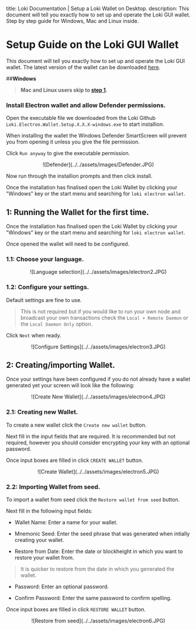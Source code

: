 title: Loki Documentation | Setup a Loki Wallet on Desktop.
description: This document will tell you exactly how to set up and operate the Loki GUI wallet. Step by step guide for Windows, Mac and Linux inside.

# Setup Guide on the Loki GUI Wallet

This document will tell you exactly how to set up and operate the Loki GUI wallet.
The latest version of the wallet can be downloaded [here](https://github.com/loki-project/loki-electron-gui-wallet/releases).

##**Windows** 
> **Mac and Linux users skip to [step 1](#1-running-the-wallet-for-the-first-time).**

### Install Electron wallet and allow Defender permissions.

Open the executable file we downloaded from the Loki Github `Loki.Electron.Wallet.Setup.X.X.X-windows.exe` to start installion.

When installing the wallet the Windows Defender SmartScreen will prevent you from opening it unless you give the file permission. 

Click `Run anyway` to give the executable permission.

<center>![Defender](../../assets/images/Defender.JPG)</center>

Now run through the installion prompts and then click install.

Once the installation has finalised open the Loki Wallet by clicking your "Windows" key or the start menu and searching for `loki electron wallet`.

## 1: Running the Wallet for the first time.

Once the installation has finalised open the Loki Wallet by clicking your "Windows" key or the start menu and searching for `loki electron wallet`.

Once opened the wallet will need to be configured. 

### 1.1: Choose your language.

<center>![Language selection](../../assets/images/electron2.JPG)</center>

### 1.2: Configure your settings.

Default settings are fine to use. 

> This is not required but if you would like to run your own node and broadcast your own transactions check the `Local + Remote Daemon` or the `Local Daemon Only` option.

Click `Next` when ready.

<center>![Configure Settings](../../assets/images/electron3.JPG)</center>

## 2: Creating/importing Wallet.

Once your settings have been configured if you do not already have a wallet generated yet your screen will look like the following:

<center>![Create New Wallet](../../assets/images/electron4.JPG)</center>

### 2.1: Creating new Wallet.

To create a new wallet click the `Create new wallet` button.

Next fill in the input fields that are required. It is recommended but not required, however you should consider encrypting your key with an optional password. 

Once input boxes are filled in click `CREATE WALLET` button.

<center>![Create Wallet](../../assets/images/electron5.JPG)</center>

### 2.2: Importing Wallet from seed.

To import a wallet from seed click the `Restore wallet from seed` button.

Next fill in the following input fields:

- Wallet Name: Enter a name for your wallet.

- Mnemonic Seed: Enter the seed phrase that was generated when intially creating your wallet.

- Restore from Date: Enter the date or blockheight in which you want to restore your wallet from.

> It is quicker to restore from the date in which you generated the wallet.

- Password: Enter an optional password.

- Confirm Password: Enter the same password to confirm spelling.

Once input boxes are filled in click `RESTORE WALLET` button.

<center>![Restore from seed](../../assets/images/electron6.JPG)</center>